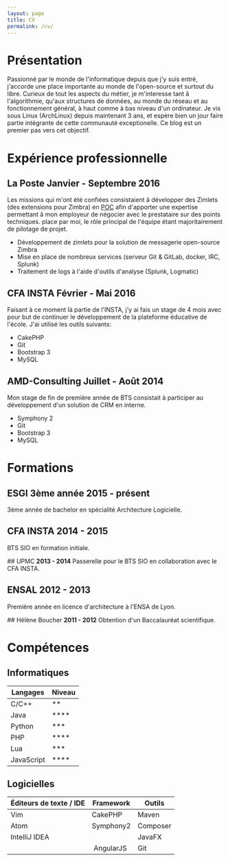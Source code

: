 ```yaml
---
layout: page
title: CV
permalink: /cv/
---
```


# Présentation
Passionné par le monde de l'informatique depuis que j'y suis entré, j'accorde une place importante au monde de
l'open-source et surtout du libre. Curieux de tout les aspects du métier, je m'interesse tant â l'algorithmie,
qu'aux structures de données, au monde du réseau et au fonctionnement général, à haut comme à bas niveau d'un
ordinateur. Je vis sous Linux (ArchLinux) depuis maintenant 3 ans, et espère bien un jour faire partie
intégrante de cette communauté exceptionelle. Ce blog est un premier pas vers cet objectif.

# Expérience professionnelle

## La Poste **Janvier - Septembre 2016**
Les missions qui m'ont été confiées consistaient â développer des Zimlets (des extensions pour Zimbra) en
[POC](https://fr.wikipedia.org/wiki/Preuve_de_concept) afin d'apporter une expertise permettant â mon employeur
de négocier avec le prestataire sur des points techniques.
place par moi, le rôle principal de l'équipe étant majoritairement de pilotage de projet.

* Développement de zimlets pour la solution de messagerie open-source Zimbra
* Mise en place de nombreux services (serveur Git & GitLab, docker, IRC, Splunk)
* Traitement de logs à l'aide d'outils d'analyse (Splunk, Logmatic)

## CFA INSTA **Février - Mai 2016**
Faisant à ce moment là partie de l'INSTA, j'y ai fais un stage de 4 mois avec pour but de continuer le
développement de la plateforme éducative de l'école. J'ai utilisé les outils suivants:

* CakePHP
* Git
* Bootstrap 3
* MySQL

## AMD-Consulting **Juillet - Août 2014**
Mon stage de fin de première année de BTS consistait à participer au développement d'un solution de CRM en
interne.

* Symphony 2
* Git
* Bootstrap 3
* MySQL

# Formations

## ESGI 3ème année **2015 - présent**
3ème année de bachelor en spécialité Architecture Logicielle.

## CFA INSTA **2014 - 2015**
BTS SIO en formation initiale.

## UPMC **2013 - 2014**
Passerelle  pour le BTS SIO en collaboration avec le CFA INSTA.

## ENSAL **2012 - 2013**
Première année en licence d'architecture à l'ENSA de Lyon.

## Hélène Boucher **2011 - 2012**
Obtention d'un Baccalauréat scientifique.

# Compétences

## Informatiques

|  Langages | Niveau  |
| --------- | ------- |
|   C/C++   |  \*\*   |
|   Java    |\*\*\*\* |
|  Python   | \*\*\*  |
|    PHP    |\*\*\*\* |
|    Lua    | \*\*\*  |
|JavaScript |\*\*\*\* |

## Logicielles

| Éditeurs de texte / IDE | Framework | Outils |
| ----------------------- | --- | --- |
| Vim | CakePHP | Maven |
| Atom | Symphony2 | Composer |
| IntelliJ IDEA | | JavaFX |
| | AngularJS | Git |
